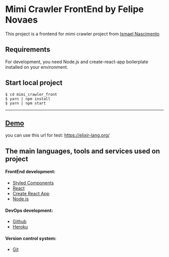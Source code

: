 # Mimi Crawler FrontEnd by Felipe Novaes

This project is a frontend for mimi crawler project from [Ismael Nascimento](https://github.com/ismaelnascimento/mimi_crawler_backend)

## Requirements

For development, you need Node.js and create-react-app boilerplate installed on your environment.

## Start local project

    $ cd mimi_crawler_front
    $ yarn | npm install
    $ yarn | npm start

---

## [Demo](https://mimicrawler.herokuapp.com/)
you can use this url for test: https://elixir-lang.org/

## The main languages, tools and services used on project

#### FrontEnd development:
- [Styled Components](https://styled-components.com/)
- [React](https://pt-br.reactjs.org/)
- [Create React App](https://github.com/facebook/create-react-app)
- [Node.js](https://nodejs.org/en/)

#### DevOps development:
- [Github](https://github.com/)
- [Heroku](https://dashboard.heroku.com/)

#### Version control system:
- [Git](https://git-scm.com/)
